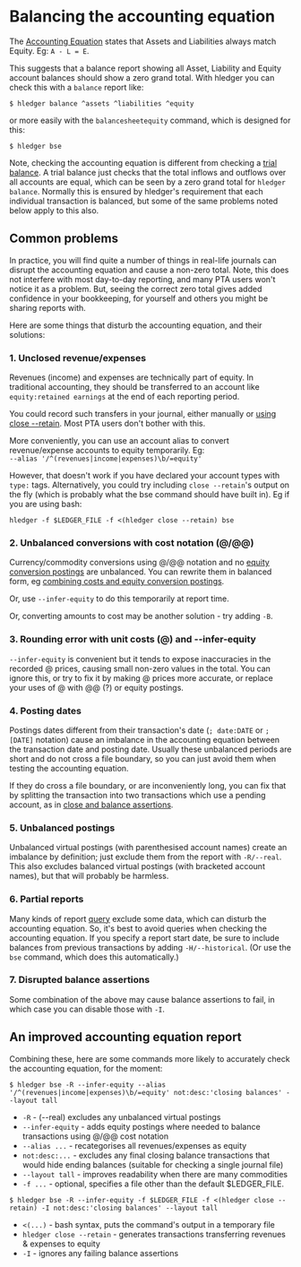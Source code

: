 # Balancing the accounting equation

<div class=pagetoc>

<!-- toc -->
</div>

The [Accounting Equation](https://en.wikipedia.org/wiki/Accounting_equation) 
states that Assets and Liabilities always match Equity. Eg: `A - L = E`. 

This suggests that a balance report showing all Asset,
Liability and Equity account balances should show a zero grand
total. With hledger you can check this with a `balance` report like:

```cli
$ hledger balance ^assets ^liabilities ^equity
```

or more easily with the `balancesheetequity` command, which is designed for this:

```cli
$ hledger bse
```

Note, checking the accounting equation is different from checking a
[trial balance](https://en.wikipedia.org/wiki/Trial_balance).
A trial balance just checks that the total inflows and outflows over all accounts are equal,
which can be seen by a zero grand total for `hledger balance`.
Normally this is ensured by hledger's requirement that each individual transaction is balanced,
but some of the same problems noted below apply to this also.

## Common problems
In practice, you will find quite a number of things in real-life
journals can disrupt the accounting equation and cause a non-zero
total. Note, this does not interfere with most day-to-day reporting,
and many PTA users won't notice it as a problem. But, seeing the
correct zero total gives added confidence in your bookkeeping, for
yourself and others you might be sharing reports with.  

Here are some things that disturb the accounting equation, and their solutions:

### 1. Unclosed revenue/expenses
Revenues (income) and expenses are technically part of
equity. In traditional accounting, they should be transferred to an account like
`equity:retained earnings` at the end of each reporting period. 

You could record such transfers in your journal, either manually or
[using close --retain](hledger.md#example-retain-earnings>).
Most PTA users don't bother with this.

More conveniently, you can use an account alias to convert revenue/expense accounts to equity temporarily. 
Eg:\
`--alias '/^(revenues|income|expenses)\b/=equity'`

However, that doesn't work if you have declared your account types with `type:` tags.
Alternatively, you could try including `close --retain`'s output on the fly (which is probably what the bse command should have built in).
Eg if you are using bash:

`hledger -f $LEDGER_FILE -f <(hledger close --retain) bse`

### 2. Unbalanced conversions with cost notation (@/@@)
Currency/commodity conversions using @/@@ notation and no
[equity conversion postings](hledger.md#equity-conversion-postings) are unbalanced.
You can rewrite them in balanced form, eg
[combining costs and equity conversion postings](hledger.md#combining-costs-and-equity-conversion-postings).

Or, use `--infer-equity` to do this temporarily at report time. 

Or, converting amounts to cost may be another solution - try adding `-B`.

### 3. Rounding error with unit costs (@) and --infer-equity
`--infer-equity` is convenient but it tends to expose inaccuracies in
the recorded @ prices, causing small non-zero values in the total. You
can ignore this, or try to fix it by making @ prices more accurate, or
replace your uses of @ with @@ (?) or equity postings.

### 4. Posting dates
Postings dates different from their transaction's date (`; date:DATE`
or `; [DATE]` notation) cause an imbalance in the accounting equation
between the transaction date and posting date. Usually these unbalanced
periods are short and do not cross a file boundary, so you can just
avoid them when testing the accounting equation.

If they do cross a file boundary, or are inconveniently long, 
you can fix that by splitting the transaction into two transactions 
which use a pending account, as in
[close and balance assertions](hledger.md#close-and-balance-assertions).

### 5. Unbalanced postings
Unbalanced virtual postings (with parenthesised account names)
create an imbalance by definition; just exclude them from the report with
`-R/--real`. This also excludes balanced virtual postings (with
bracketed account names), but that will probably be harmless.

### 6. Partial reports
Many kinds of report [query](#queries) exclude some data, which can disturb the accounting equation.
So, it's best to avoid queries when checking the accounting equation. 
If you specify a report start date, be sure to include
balances from previous transactions by adding `-H/--historical`.
(Or use the `bse` command, which does this automatically.)

### 7. Disrupted balance assertions
Some combination of the above may cause balance assertions to fail, in which case you can disable those with `-I`.

## An improved accounting equation report
Combining these, here are some commands more likely to accurately check the accounting equation, for the moment:

```cli
$ hledger bse -R --infer-equity --alias '/^(revenues|income|expenses)\b/=equity' not:desc:'closing balances' --layout tall
```

- `-R` - (--real) excludes any unbalanced virtual postings
- `--infer-equity` - adds equity postings where needed to balance transactions using @/@@ cost notation
- `--alias ...` - recategorises all revenues/expenses as equity
- `not:desc:...` - excludes any final closing balance transactions that would hide ending balances (suitable for checking a single journal file)
- `--layout tall` - improves readability when there are many commodities
- `-f ...` - optional, specifies a file other than the default $LEDGER_FILE.

```cli
$ hledger bse -R --infer-equity -f $LEDGER_FILE -f <(hledger close --retain) -I not:desc:'closing balances' --layout tall
```
- `<(...)` - bash syntax, puts the command's output in a temporary file
- `hledger close --retain` - generates transactions transferring revenues & expenses to equity
- `-I` - ignores any failing balance assertions
